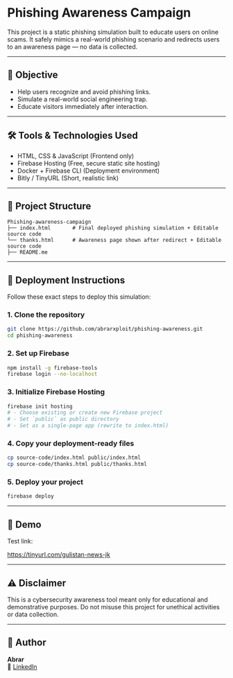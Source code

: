 # Phishing Awareness Campaign

This project is a static phishing simulation built to educate users on online scams. It safely mimics a real-world phishing scenario and redirects users to an awareness page — no data is collected.

---

## 🎯 Objective

- Help users recognize and avoid phishing links.
- Simulate a real-world social engineering trap.
- Educate visitors immediately after interaction.

---

## 🛠 Tools & Technologies Used

- HTML, CSS & JavaScript (Frontend only)
- Firebase Hosting (Free, secure static site hosting)
- Docker + Firebase CLI (Deployment environment)
- Bitly / TinyURL (Short, realistic link)

---

## 📁 Project Structure

```
Phishing-awareness-campaign
├── index.html       # Final deployed phishing simulation + Editable source code
└── thanks.html      # Awareness page shown after redirect + Editable source code
├── README.me
```

---

## 🚀 Deployment Instructions

Follow these exact steps to deploy this simulation:

### 1. Clone the repository
```bash
git clone https://github.com/abrarxploit/phishing-awareness.git
cd phishing-awareness
```

### 2. Set up Firebase
```bash
npm install -g firebase-tools
firebase login --no-localhost
```

### 3. Initialize Firebase Hosting
```bash
firebase init hosting
# - Choose existing or create new Firebase project
# - Set `public` as public directory
# - Set as a single-page app (rewrite to index.html)
```

### 4. Copy your deployment-ready files
```bash
cp source-code/index.html public/index.html
cp source-code/thanks.html public/thanks.html
```

### 5. Deploy your project
```bash
firebase deploy
```

---

## 🔗 Demo

Test link:

https://tinyurl.com/gulistan-news-jk


---

## ⚠️ Disclaimer

This is a cybersecurity awareness tool meant only for educational and demonstrative purposes. Do not misuse this project for unethical activities or data collection.

---

## 👤 Author

**Abrar**  
🔗 [LinkedIn](https://www.linkedin.com/in/abrardar)

